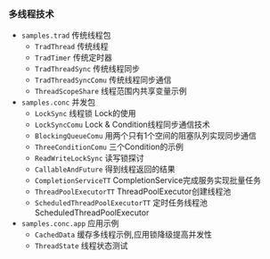 ### 多线程技术

* `samples.trad` 传统线程包 
  * `TradThread` 传统线程
  * `TradTimer` 传统定时器
  * `TradThreadSync` 传统线程同步
  * `TradThreadSyncComu` 传统线程同步通信
  * `ThreadScopeShare` 线程范围内共享变量示例
* `samples.conc` 并发包
  * `LockSync` 线程锁 Lock的使用
  * `LockSyncComu` Lock & Condition线程同步通信技术
  * `BlockingQueueComu` 用两个只有1个空间的阻塞队列实现同步通信
  * `ThreeConditionComu` 三个Condition的示例
  * `ReadWriteLockSync` 读写锁探讨
  * `CallableAndFuture` 得到线程返回的结果
  * `CompletionServiceTT` CompletionService完成服务实现批量任务
  * `ThreadPoolExecutorTT` ThreadPoolExecutor创建线程池
  * `ScheduledThreadPoolExecutorTT` 定时任务线程池ScheduledThreadPoolExecutor
* `samples.conc.app` 应用示例
  * `CachedData` 缓存多线程示例,应用锁降级提高并发性
  * `ThreadState` 线程状态测试